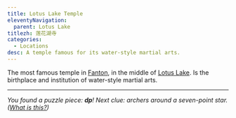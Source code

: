 ```yaml
---
title: Lotus Lake Temple
eleventyNavigation:
  parent: Lotus Lake
titlezh: 莲花湖寺
categories:
  - Locations
desc: A temple famous for its water-style martial arts.
---
```


The most famous temple in [Fanton](/world/fanton/), in the middle of [Lotus Lake](/world/fanton/lotus-lake/). Is the birthplace and institution of water-style martial arts.

---

*You found a puzzle piece: **dp**! Next clue: archers around a seven-point star. ([What is this?](/fun/hunt/))*
